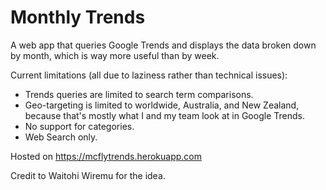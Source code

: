 # Monthly Trends

A web app that queries Google Trends and displays the data broken down by month, which is way more useful than by week.

Current limitations (all due to laziness rather than technical issues):
- Trends queries are limited to search term comparisons.
- Geo-targeting is limited to worldwide, Australia, and New Zealand, because that's mostly what I and my team look at in Google Trends.
- No support for categories.
- Web Search only.

Hosted on https://mcflytrends.herokuapp.com

Credit to Waitohi Wiremu for the idea.